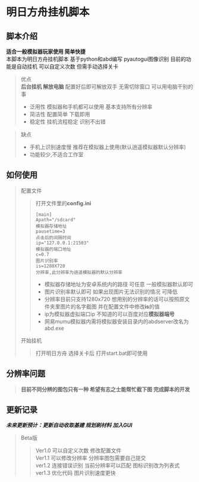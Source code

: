 # 明日方舟挂机脚本
## 脚本介绍
__适合一般模拟器玩家使用 简单快捷__  
本脚本为明日方舟挂机脚本 基于python和abd编写 pyautogui图像识别 
目前的功能是自动挂机 可以自定义次数 但需手动选择关卡
>优点   
>__后台挂机 解放电脑__ 配置好后即可解放双手 无需切除窗口 可以用电脑干别的事  
>* 泛用性 模拟器和手机都可以使用 基本支持所有分辨率  
>* 简洁性 配置简单 下载即用  
>* 稳定性 挂机流程稳定 识别不出错  

>缺点  
>* 手机上识别速度慢 推荐在模拟器上使用(默认逍遥模拟器默认分辨率)  
>* 功能较少,不适合工作室  

## 如何使用
>配置文件  
>>打开文件里的**config.ini**
>>```
>>[main]       
>>Apath="/sdcard"  
>>模拟器存储地址                
>>pausetime=3  
>>点击后的间隔时间        
>>ip="127.0.0.1:21503"  
>>模拟器的端口地址         
>>c=0.7  
>>图片识别率  
>>is=1280X720  
>>分辨率,此分辨率为逍遥模拟器的默认分辨率  
>>```
>>* 模拟器存储地址为安卓系统内的路径 可任意 一般模拟器默认即可  
>>* 图片识别率默认即可 如果出现图片无法识别的情况 可降低
>>* 分辨率目前只支持1280x720 想用别的分辨率的话可以按照原文件夹里图片的名字截图 并在配置文件中修改**is**的值
>>* ip为模拟器虚拟端口ip 不知道的可以百度对应**模拟器端号**  
>>* 网易mumu模拟器内需将模拟器安装目录内的abdserver改名为abd.exe  
>
>开始挂机
>>打开明日方舟 选择关卡后 打开start.bat即可使用

## 分辨率问题
>**目前不同分辨的图包只有一种 希望有志之士能帮忙截下图 完成脚本的开发**

## 更新记录
***未来更新预计：更新自动收取基建 规划刷材料 加入GUI***
>Beta版
>>Ver1.0  可以自定义次数 修改配置文件  
>>Ver1.1 可以修改分辨率 分辨率图包需要自己提交  
>>ver1.2 连接错误识别 当前分辨率可以匹配 图标识别改为列表式  
>>ver1.3 优化代码 图片识别速度更快
   



